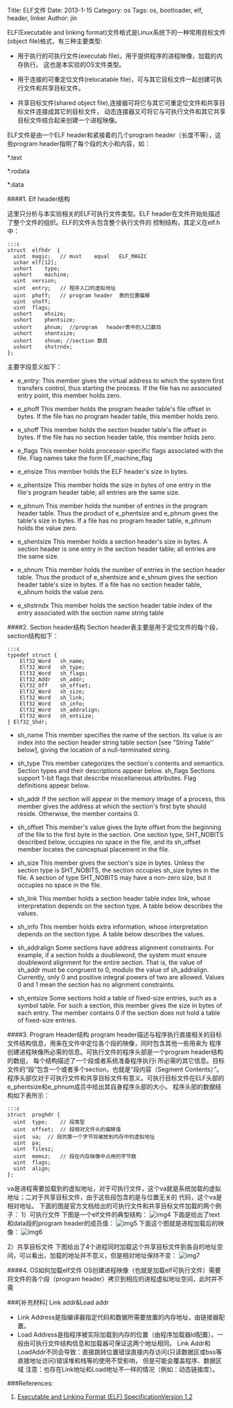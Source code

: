 Title: ELF文件
Date: 2013-1-15
Category: os
Tags: os, bootloader, elf, header, linker
Author: jin

ELF(Executable	and	linking	format)文件格式是Linux系统下的一种常用目标文件(object	file)格式，有三种主要类型:

* 用于执行的可执行文件(executab	file)，用于提供程序的进程映像，加载的内存执行。	这也是本实验的OS文件类型。

* 用于连接的可重定位文件(relocatable file)，可与其它目标文件一起创建可执行文件和共享目标文件。

* 共享目标文件(shared	object	file),连接器可将它与其它可重定位文件和共享目标文件连接成其它的目标文件，
动态连接器又可将它与可执行文件和其它共享目标文件结合起来创建一个进程映像。

ELF文件是由一个ELF header和紧接着的几个program header（长度不等），这些program header指明了每个段的大小和内容，如：

*.text

*.rodata

*.data

####1. Elf header结构

这里只分析与本实验相关的ELF可执行文件类型。ELF	header在文件开始处描述了整个文件的组织。ELF的文件头包含整个执行文件的
控制结构，其定义在elf.h中：

    :::c
    struct	elfhdr	{
      uint	magic;	 //	must	equal	ELF_MAGIC
      uchar	elf[12];
      ushort	type;
      ushort	machine;
      uint	version;
      uint	entry;	 //	程序入口的虚拟地址
      uint	phoff;	 //	program	header	表的位置偏移
      uint	shoff;
      uint	flags;
      ushort	ehsize;
      ushort	phentsize;
      ushort	phnum;	//program	header表中的入口数目
      ushort	shentsize;
      ushort	shnum; //section 数目
      ushort	shstrndx;
    };

主要字段意义如下：

* e_entry: This member gives the virtual address to which the system first transfers control, 
thus starting the process. If the file has no associated entry point, this member holds 
zero.

* e_phoff This member holds the program header table's file offset in bytes. If the file has no 
program header table, this member holds zero.

* e_shoff This member holds the section header table's file offset in bytes. If the file has no 
section header table, this member holds zero.

* e_flags This member holds processor-specific flags associated with the file. Flag names 
take the form EF_machine_flag

* e_ehsize This member holds the ELF header's size in bytes. 

* e_phentsize This member holds the size in bytes of one entry in the file's program header table; 
all entries are the same size.

* e_phnum This member holds the number of entries in the program header table. Thus the 
product of e_phentsize and e_phnum gives the table's size in bytes. If a file 
has no program header table,  e_phnum holds the value zero.

* e_shentsize This member holds a section header's size in bytes. A section header is one entry 
in the section header table; all entries are the same size.

* e_shnum This member holds the number of entries in the section header table. Thus the 
product of e_shentsize and e_shnum gives the section header table's size in 
bytes. If a file has no section header table,  e_shnum holds the value zero.

* e_shstrndx This member holds the section header table index of the entry associated with the 
section name string table

####2. Section header结构
Section header表主要是用于定位文件的每个段，section结构如下：

    :::c
    typedef struct {
        Elf32_Word   sh_name;
        Elf32_Word   sh_type;
        Elf32_Word   sh_flags;
        Elf32_Addr   sh_addr;
        Elf32_Off    sh_offset;
        Elf32_Word   sh_size;
        Elf32_Word   sh_link;
        Elf32_Word   sh_info;
        Elf32_Word   sh_addralign;
        Elf32_Word   sh_entsize;
    } Elf32_Shdr;

* sh_name This member specifies the name of the section. Its value is an index into 
the section header string table section [see "String Table'' below], giving 
the location of a null-terminated string.

* sh_type This member categorizes the section's contents and semantics. Section 
types and their descriptions appear below.
sh_flags Sections support 1-bit flags that describe miscellaneous attributes. Flag 
definitions appear below.

* sh_addr If the section will appear in the memory image of a process, this member 
gives the address at which the section's first byte should reside. Otherwise, 
the member contains 0.

* sh_offset This member's value gives the byte offset from the beginning of the file to 
the first byte in the section. One section type, SHT_NOBITS described 
below, occupies no space in the file, and its sh_offset member locates 
the conceptual placement in the file.

* sh_size This member gives the section's size in bytes.  Unless the section type is 
SHT_NOBITS, the section occupies sh_size bytes in the file. A section 
of type SHT_NOBITS may have a non-zero size, but it occupies no space 
in the file.

* sh_link This member holds a section header table index link, whose interpretation 
depends on the section type. A table below describes the values.

* sh_info This member holds extra information, whose interpretation depends on the 
section type. A table below describes the values.

* sh_addralign Some sections have address alignment constraints. For example, if a section 
holds a doubleword, the system must ensure doubleword alignment for the 
entire section.  That is, the value of sh_addr must be congruent to 0, 
modulo the value of sh_addralign. Currently, only 0 and positive 
integral powers of two are allowed. Values 0 and 1 mean the section has no 
alignment constraints.

* sh_entsize Some sections hold a table of fixed-size entries, such as a symbol table. For 
such a section, this member gives the size in bytes of each entry. The 
member contains 0 if the section does not hold a table of fixed-size entries.

####3. Program Header结构
program	header描述与程序执行直接相关的目标文件结构信息，用来在文件中定位各个段的映像，同时包含其他一些用来为
程序创建进程映像所必需的信息。可执行文件的程序头部是一个program	header结构的数组，	每个结构描述了一个段或者系统准备程序执行i
所必需的其它信息。目标文件的“段”包含一个或者多个section，也就是“段内容（Segment Contents）”。
程序头部仅对于可执行文件和共享目标文件有意义。可执行目标文件在ELF头部的e_phentsize和e_phnum成员中给出其自身程序头部的大小。
程序头部的数据结构如下表所示：

    :::c
    struct	proghdr	{
      uint	type;	 //	段类型
      uint	offset;	 //	段相对文件头的偏移值
      uint	va;	 //	段的第一个字节将被放到内存中的虚拟地址
      uint	pa;
      uint	filesz;
      uint	memsz;	 //	段在内存映像中占用的字节数
      uint	flags;
      uint	align;
    };
va是进程需要加载到的虚拟地址，对于可执行文件，这个va就是系统加载的虚拟地址；二对于共享目标文件，由于这些段包含的是与位置无关的
代码，这个va是相对地址。
下面的图是官方文档给出的可执行文件和共享目标文件加载的两个例子：
1）可执行文件
下图是一个elf文件的典型结构：
![img4](../images/4.png)
下面是给出了text和data段的program header的成员值：
![img5](../images/5.png)
下面这个图就是进程加载后的映像：
![img6](../images/6.png)


2）共享目标文件
下图给出了4个进程同时加载这个共享目标文件到各自的地址空间，可以看出，加载的地址并不意义，但是相对地址保持不变：
![img7](../images/7.png)




####4. OS如何加载elf文件
OS创建进程映像（也就是加载elf可执行文件）需要将文件的各个段（program header）拷贝到相应的进程虚拟地址空间，此时并不需


###[补充材料]
Link	addr&Load	addr

* Link Address是指编译器指定代码和数据所需要放置的内存地址，由链接器配置。
* Load	Address是指程序被实际加载到内存的位置（由程序加载器ld配置）。一般由可执行文件结构信息和加载器可保证这两个地址相同。
Link Addr和LoadAddr不同会导致：直接跳转位置错误直接内存访问(只读数据区或bss等直接地址访问)错误堆和栈等的使用不受影响，
但是可能会覆盖程序、数据区域	注意：也存在Link地址和Load地址不一样的情况（例如：动态链接库）。

###References:
1. [Executable and Linking Format (ELF) SpecificationVersion 1.2](https://refspecs.linuxbase.org/elf/elf.pdf)
